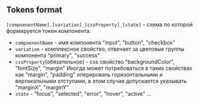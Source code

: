 ## Tokens format

`[compoenentName].[variation]_[cssProperty]_[state]` - схема по которой формируется токен компонента.

* `compoenentName` - имя компонента "input", "button", "checkbox"
* `variation` - комплексное свойство, отвечает за цветовые группы компонента "primary", "success"
* `cssProperty`(обязательное) - css свойство "backgroundColor", "fontSize", "margin"
Иногда может потребоваться в таких свойствах как "margin", "padding" оперировать горизонтальными и вертикальными отступами,
в этом случае допускается указывать "marginX", "marginY"
* `state` - "focus", "selected", "error", "hover", "active" ...